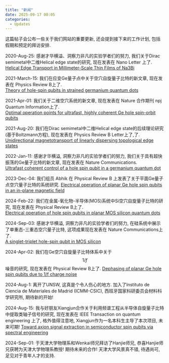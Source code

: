 ```yaml
---
title: "新闻"
date: 2025-09-17 00:05
categories:
  - Updates
---
```


这篇帖子会公布一些关于我们网站的重要更新, 还会提到接下来的工作计划, 包括假期和预定的拜访安排.

2020-Aug-25: 感谢才华横溢、洞察力非凡的实验学者们的努力, 我们关于Dirac semimetal中二维Helical edge state的研究, 现在发表在 Nano Letter 上了.  
[Helical Edge Transport in Millimeter-Scale Thin Films of Na3Bi](https://pubs.acs.org/doi/abs/10.1021/acs.nanolett.0c01649)

2021-March-15: 我们在应变Ge量子点中关于空穴自旋量子比特的新文章, 现在发表在 Physics Review B上了.  
[Theory of hole-spin qubits in strained germanium quantum dots](https://journals.aps.org/prb/abstract/10.1103/PhysRevB.103.125201)

2021-Apr-01: 我们关于二维空穴系统的新文章, 现在发表在 Nature 合作期刊 npj Quantum Information上了.  
[Optimal operation points for ultrafast, highly coherent Ge hole spin-orbit qubits](https://www.nature.com/articles/s41534-021-00386-2)

2021-Aug-20: 我们在Dirac semimetal中二维Helical edge state的后续理论研究(基于Boltzmann方程), 现在发表在 Physics Review B Letter上了,了.  
[Unidirectional magnetotransport of linearly dispersing topological edge states](https://journals.aps.org/prb/abstract/10.1103/PhysRevB.104.L081406)

2022-Jan-11: 感谢才华横溢, 洞察力非凡的实验学者们的努力, 我们关于具有超快振荡的Ge量子比特的新文章, 现在发表在 Nature Communications.  
[Ultrafast coherent control of a hole spin qubit in a germanium quantum dot](https://www.nature.com/articles/s41467-021-27880-7)

2023-Dec-04: 我们组员 Abhik 在 Physical Review B 上发表了关于平面Ge量子点空穴量子比特的系统研究.
[Electrical operation of planar Ge hole spin qubits in an in-plane magnetic field](https://journals.aps.org/prb/abstract/10.1103/PhysRevB.108.245301)

2024-Feb-22: 我们在金属-氧化物-半导体(MOS)系统中Si空穴自旋量子比特的研究, 现在发表在 Physical Review B上了.  
[Electrical operation of hole spin qubits in planar MOS silicon quantum dots](https://journals.aps.org/prb/abstract/10.1103/PhysRevB.109.075427)

2024-Sep-03: 感谢才华横溢, 洞察力非凡的实验学者们的努力, 在硅系统中展示了单重态-三重态空穴量子比特, 这项成果现在发表在 Nature Communications上了.  
[A singlet-triplet hole-spin qubit in MOS silicon](https://www.nature.com/articles/s41467-024-51902-9)

2024-Apr-02: 我们在Ge空穴自旋量子比特体系中关于$$1/f$$噪音的研究, 现在发表在 Physical Review B上了.
[Dephasing of planar Ge hole spin qubits due to 1/f charge noise](https://journals.aps.org/prb/abstract/10.1103/PhysRevB.111.155403)

2024-Aug-1: 离开了UNSW, 这真是个令人伤心的地方. 加入了Instituto de Ciencia de Materiales de Madrid (ICMM-CSIC), 西班牙国家科研委员会材料科学研究所, 期待新的开始!

2024-Aug-15: 我与好朋友Xiangjun合作关于利用频谱工程从半导体自旋量子比特中提取类轴子信号的研究, 现在发表在 IEEE Transaction on quantum engineering 上了, 格外值得注意地, Xiangjun作为一名本科生主导了本次项目, 未来可期!
[Toward axion signal extraction in semiconductor spin qubits via spectral engineering](https://ieeexplore.ieee.org/abstract/document/11127003)


2024-Sep-01: 于天津大学物理系和Wenkai师兄拜访了Hanjie师兄, 恭喜Hanjie师兄获聘为天津大学物理系教授! 期待未来的合作! 天津大学风景真不错, 待遇尚可, 足见对于青年人才的支持.


